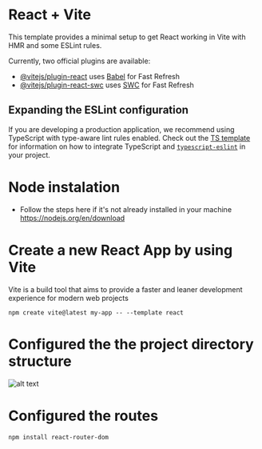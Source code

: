 # React + Vite

This template provides a minimal setup to get React working in Vite with HMR and some ESLint rules.

Currently, two official plugins are available:

- [@vitejs/plugin-react](https://github.com/vitejs/vite-plugin-react/blob/main/packages/plugin-react) uses [Babel](https://babeljs.io/) for Fast Refresh
- [@vitejs/plugin-react-swc](https://github.com/vitejs/vite-plugin-react/blob/main/packages/plugin-react-swc) uses [SWC](https://swc.rs/) for Fast Refresh

## Expanding the ESLint configuration

If you are developing a production application, we recommend using TypeScript with type-aware lint rules enabled. Check out the [TS template](https://github.com/vitejs/vite/tree/main/packages/create-vite/template-react-ts) for information on how to integrate TypeScript and [`typescript-eslint`](https://typescript-eslint.io) in your project.


# Node instalation 
- Follow the steps here if it's not already installed in your machine https://nodejs.org/en/download

# Create a new React App by using Vite
Vite is a build tool that aims to provide a faster and leaner development experience for modern web projects

``` npm create vite@latest my-app -- --template react ```

# Configured the the project directory structure
![alt text](./src/assets/project-dir.png)

# Configured the routes
``` npm install react-router-dom ```
